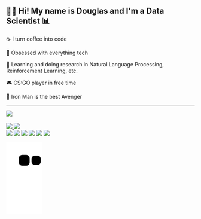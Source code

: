 ## :man_technologist: Hi! My name is Douglas and I'm a Data Scientist :bar_chart:

:coffee: I turn coffee into code

:robot: Obsessed with everything tech

:mag_right: Learning and doing research in Natural Language Processing, Reinforcement Learning, etc.

:video_game: CS:GO player in free time

:100: Iron Man is the best Avenger

---

![](https://komarev.com/ghpvc/?username=DougTrajano)

<div>
  <a href="https://github.com/DougTrajano">
  <img height="180em" src="https://github-readme-stats.vercel.app/api?username=DougTrajano&show_icons=true&theme=dark&hide_border=true&include_all_commits=true&count_private=true"/>
  <img height="180em" src="https://github-readme-stats.vercel.app/api/top-langs/?username=DougTrajano&layout=compact&langs_count=7&theme=dark&hide_border=true"/>
</div>
  
<div>
  <a href="https://github.com/DougTrajano" target="_blank"><img src="https://img.shields.io/badge/GITHUB-181717?style=for-the-badge&logo=github&logoColor=white" target="_blank"></a>
  <a href="https://www.linkedin.com/in/douglas-trajano/" target="_blank"><img src="https://img.shields.io/badge/-LinkedIn-%230077B5?style=for-the-badge&logo=linkedin&logoColor=white" target="_blank"></a>
  <a href = "mailto:douglas.trajano@outlook.com"><img src="https://img.shields.io/badge/Outlook-0078D4?style=for-the-badge&logo=microsoft-outlook&logoColor=white" target="_blank"></a>
 	<a href="https://twitter.com/doug_trajano" target="_blank"><img src="https://img.shields.io/badge/Twitter-1DA1F2?style=for-the-badge&logo=twitter&logoColor=white" target="_blank"></a>
  <a href="https://instagram.com/dougtrajano" target="_blank"><img src="https://img.shields.io/badge/-Instagram-%23E4405F?style=for-the-badge&logo=instagram&logoColor=white" target="_blank"></a>
  <a href="https://steamcommunity.com/id/dougtrajano/"><img src="https://img.shields.io/badge/steam-%23000000.svg?style=for-the-badge&logo=steam&logoColor=white" target="_blank"></a>
  
  ![Snake animation](https://github.com/DougTrajano/DougTrajano/blob/output/github-contribution-grid-snake.svg)
</div>
